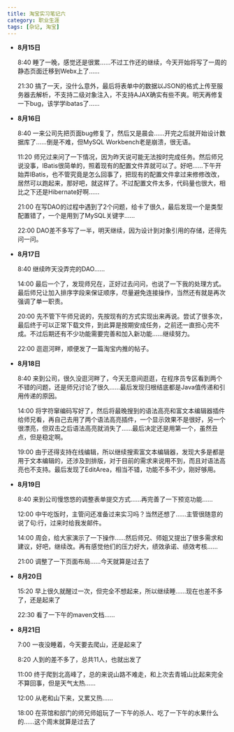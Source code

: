 ```yaml
---
title: 淘宝实习笔记六
category: 职业生涯
tags: [杂记, 淘宝]
---
```


+ **8月15日**

    8:40 睡了一晚，感觉还是很累……不过工作还的继续，今天开始将写了一周的静态页面迁移到Webx上了……

    21:30 搞了一天，没什么意外，最后将表单中的数据以JSON的格式上传至服务器去解析，不支持二级对象注入，不支持AJAX确实有些不爽。明天再修复一下bug，该学学ibatas了……


+ **8月16日**

    8:40 一来公司先把页面bug修复了，然后又是晨会……开完之后就开始设计数据库了……倒是不难，但MySQL Workbench老是崩溃，很无语。

    11:20 师兄过来问了一下情况，因为昨天说可能无法按时完成任务。然后师兄说没事，IBatis很简单的，照着现有的配置文件弄就可以了。好吧……下午开始弄IBatis，也不管究竟是怎么回事了，把现有的配置文件拿过来修修改改，居然可以跑起来，那好吧，就这样了。不过配置文件太多，代码量也很大，相比之下还是Hibernate好啊……

    21:00 在写DAO的过程中遇到了2个问题，给卡了很久，最后发现一个是类型配置错了，一个是用到了MySQL关键字……

    22:00 DAO差不多写了一半，明天继续，因为设计到对象引用的存储，还得先问一问。

+ **8月17日**

    8:40 继续昨天没弄完的DAO……

    14:00 最后一个了，发现师兄在，正好过去问问，也说了一下我的处理方式。最后师兄让加入排序字段来保证顺序，尽量避免连接操作，当然还有就是再次强调了单一职责。

    20:00 先不管下午师兄说的，先按现有的方式实现出来再说。尝试了很多次，最后终于可以正常下载文件，到此算是按期安成任务，之前还一直担心完不成。不过后期还有不少功能需要完善和加入新功能……继续努力。

    22:00 逛逛河畔，顺便发了一篇淘宝内推的帖子。

+ **8月18日**

    8:40 来到公司，很久没逛河畔了，今天无意间逛逛，在程序员专区看到两个不错的问题，还是师兄讨论了很久……最后发现归根结底都是Java值传递和引用传递的原因。

    14:00 将字符窜编码写好了，然后将最晚搜到的语法高亮和富文本编辑器插件给师兄看，再自己去用了两个语法高亮插件，一个显示效果不是很好，另一个很漂亮，但双击之后语法高亮就消失了……最后决定还是用第一个，虽然丑点，但是稳定啊。

    19:00 由于还得支持在线编辑，所以继续搜索富文本编辑器，发现大多是都是用于文本编辑的，还涉及到排版，对于目前的需求来说用不到，而且对语法高亮也不支持。最后发现了EditArea，相当不错，功能不多不少，刚好够用。

+ **8月19日**

    8:40 来到公司慢悠悠的调整表单提交方式……再完善了一下预览功能……

    12:00 中午吃饭时，主管问还准备过来实习吗？当然还想了……主管很随意的说了句:行，过来时给我发邮件。

    14:00 周会，给大家演示了一下操作……然后师兄、师姐又提出了很多需求和建议，好吧，继续改。再有感觉他们的压力好大，绩效承诺、绩效考核……

    21:00 调整了一下页面布局……今天就算是过去了

+ **8月20日**

    15:20 早上很久就醒过一次，但完全不想起来，所以继续睡……现在也差不多了，还是起来了

    22:30 看了一下午的maven文档……

+ **8月21日**

    7:00 一夜没睡着，今天要去爬山，还是起来了

    8:20 人到的差不多了，总共11人，也就出发了

    11:00 终于爬到北高峰了，总的来说山路不难走，和上次去青城山比起来完全不算回事，但是天气太热……

    12:00 从老和山下来，又累又热……

    18:00 在茶馆和部门的师兄师姐玩了一下午的杀人、吃了一下午的水果什么的……这个周末就算是过去了
